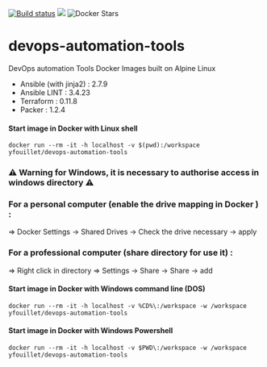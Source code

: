 [![Build status](https://dev.azure.com/yfouillet/Docker-hub/_apis/build/status/devops-automation-tools)](https://dev.azure.com/yfouillet/Docker-hub/_build/latest?definitionId=2) [![](https://images.microbadger.com/badges/version/yfouillet/devops-automation-tools.svg)](https://microbadger.com/images/yfouillet/devops-automation-tools "Get your own version badge on microbadger.com") ![Docker Stars](https://img.shields.io/docker/stars/yfouillet/devops-automation-tools.svg)


# devops-automation-tools

DevOps automation Tools Docker Images built on Alpine Linux

- Ansible (with jinja2) : 2.7.9
- Ansible LINT : 3.4.23
- Terraform : 0.11.8
- Packer : 1.2.4

#### Start image in Docker with Linux shell

```
docker run --rm -it -h localhost -v $(pwd):/workspace yfouillet/devops-automation-tools
```

### :warning: Warning for Windows, it is necessary to authorise access in windows directory :warning:

### For a personal computer (enable the drive mapping in Docker ) :
=> Docker Settings -> Shared Drives -> Check the drive necessary -> apply

### For a professional computer (share directory for use it) :
=> Right click in directory => Settings -> Share -> Share -> add

#### Start image in Docker with Windows command line (DOS)

```
docker run --rm -it -h localhost -v %CD%\:/workspace -w /workspace yfouillet/devops-automation-tools
```
#### Start image in Docker with Windows Powershell

```
docker run --rm -it -h localhost -v $PWD\:/workspace -w /workspace yfouillet/devops-automation-tools
```
